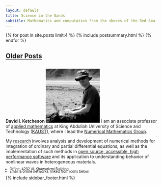 ```yaml
---
layout: default
title: Science in the Sands
subtitle: Mathematics and computation from the shores of the Red Sea
---
```


<div class="span12">

<span>
<div class="span7">
{% for post in site.posts limit:4 %}
{% include postsummary.html %}
{% endfor %}
<h2><a href="archives.html">Older Posts</a><h2>
</div>
</span>


<div class="span4">

**David I. Ketcheson**
![floatright](assets/img/davidketcheson.jpg)
I am an associate professor of [applied mathematics](http://cemse.kaust.edu.sa/academic/programs/applied-mathematics-computational-science/default.aspx) at King Abdullah University
of Science and Technology ([KAUST](http://www.kaust.edu.sa)), where
I lead the [Numerical Mathematics Group](http://numerics.kaust.edu.sa).

My [research](http://numerics.kaust.edu.sa/research.html) involves
analysis and development of numerical methods for integration of ordinary
and partial differential equations, as well as the implementation of such methods
in [open source, accessible, high performance software](code.html)
and its application to understanding behavior of nonlinear waves in heterogeneous materials.

<ul class="unstyled" style="font-size:.8em;line-height=.8em">
<li style="margin:-6px"> Office: 4202 Al-Khawarizmi Building 
<li style="margin:-6px"> Email &amp; online networks: linked from icons below. </li>
</ul>

<span>
  {% include sidebar_footer.html %}
</span>
</div>

</div>
